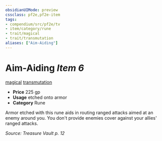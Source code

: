 ```yaml
---
obsidianUIMode: preview
cssclass: pf2e,pf2e-item
tags:
- compendium/src/pf2e/tv
- item/category/rune
- trait/magical
- trait/transmutation
aliases: ["Aim-Aiding"]
---
```

# Aim-Aiding *Item 6*  
[magical](rules/traits/magical.md "Magical Item Trait")  [transmutation](rules/traits/transmutation.md "Transmutation School Trait")  

- **Price** 225 gp
- **Usage** etched onto armor
- **Category** Rune

Armor etched with this rune aids in routing ranged attacks aimed at an enemy around you. You don't provide enemies cover against your allies' ranged attacks.

*Source: Treasure Vault p. 12*